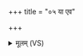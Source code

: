 +++
title = "०५ या एव"

+++
<details><summary>मूलम् (VS)</summary>

या ए॒व य॒ज्ञ आपः॑ प्रणी॒यन्ते॒ ता ए॒व ताः ॥
</details>